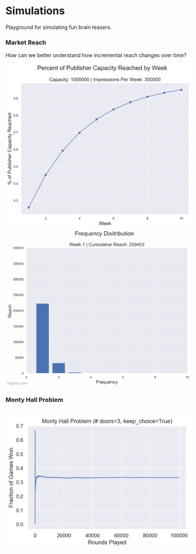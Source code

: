 # Simulations
Playground for simulating fun brain teasers.

### Market Reach

How can we better understand how incremental reach changes over time? 
<br>
<center><img src="images/capacity_curve.png" alt="capacity_curve" width=600></center>
<center><img src="images/freq_dist_animation.gif" alt="frequency_distribution" width=600></center>


### Monty Hall Problem
<br>
<center><img src="images/monty_hall_problem.png" alt="monty_hall_problem" width=600></center>
